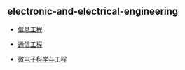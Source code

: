 ## electronic-and-electrical-engineering

- [信息工程](grad-application/electronic-and-electrical-engineering/information-engineering/README.md)

- [通信工程](grad-application/electronic-and-electrical-engineering/communication-engineering/README.md)

- [微电子科学与工程](grad-application/electronic-and-electrical-engineering/microelectronic-engineering/README.md)

